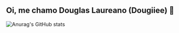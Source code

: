 ## Oi, me chamo Douglas Laureano (Dougiiee) 👋

![Anurag's GitHub stats](https://github-readme-stats.vercel.app/api?username=Dougiiee&theme=holi_icons=true)

